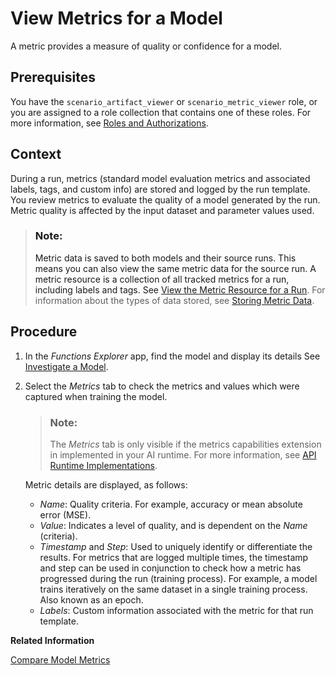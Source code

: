 <!-- loioa72266660d8f4c829b93a4f2148bbf31 -->

# View Metrics for a Model

A metric provides a measure of quality or confidence for a model.



<a name="loioa72266660d8f4c829b93a4f2148bbf31__prereq_lmh_lrd_jpb"/>

## Prerequisites

You have the `scenario_artifact_viewer` or `scenario_metric_viewer` role, or you are assigned to a role collection that contains one of these roles. For more information, see [Roles and Authorizations](security-e4cf710.md#loio4ef8499d7a4945ec854e3b4590830bcc).



<a name="loioa72266660d8f4c829b93a4f2148bbf31__context_x3g_1tx_4tb"/>

## Context

During a run, metrics \(standard model evaluation metrics and associated labels, tags, and custom info\) are stored and logged by the run template. You review metrics to evaluate the quality of a model generated by the run. Metric quality is affected by the input dataset and parameter values used.

> ### Note:  
> Metric data is saved to both models and their source runs. This means you can also view the same metric data for the source run. A metric resource is a collection of all tracked metrics for a run, including labels and tags. See [View the Metric Resource for a Run](view-the-metric-resource-for-a-run-d4f29aa.md). For information about the types of data stored, see [Storing Metric Data](https://help.sap.com/viewer/2d6c5984063c40a59eda62f4a9135bee/CLOUD/en-US/ab04f048da444d13bae08214c9d40e12.html).



<a name="loioa72266660d8f4c829b93a4f2148bbf31__steps_qkj_n3p_5nb"/>

## Procedure

1.  In the *Functions Explorer* app, find the model and display its details See [Investigate a Model](investigate-a-model-81dd954.md).

2.  Select the *Metrics* tab to check the metrics and values which were captured when training the model.

    > ### Note:  
    > The *Metrics* tab is only visible if the metrics capabilities extension in implemented in your AI runtime. For more information, see [API Runtime Implementations](https://help.sap.com/docs/sap-ai-core/sap-ai-core-service-guide/about-ai-api).

    Metric details are displayed, as follows:

    -   *Name*: Quality criteria. For example, accuracy or mean absolute error \(MSE\).
    -   *Value*: Indicates a level of quality, and is dependent on the *Name* \(criteria\).
    -   *Timestamp* and *Step*: Used to uniquely identify or differentiate the results. For metrics that are logged multiple times, the timestamp and step can be used in conjunction to check how a metric has progressed during the run \(training process\). For example, a model trains iteratively on the same dataset in a single training process. Also known as an epoch.
    -   *Labels*: Custom information associated with the metric for that run template.


**Related Information**  


[Compare Model Metrics](compare-model-metrics-e357639.md "You can compare metrics for models to determine which configuration parameters result in optimum results.")

